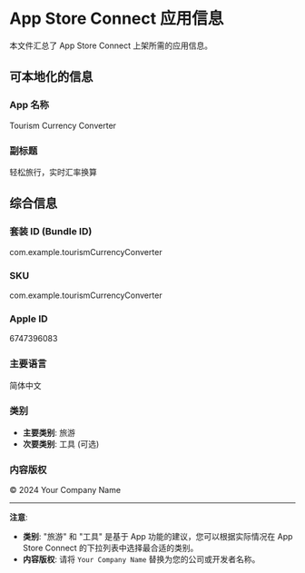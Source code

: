 # App Store Connect 应用信息

本文件汇总了 App Store Connect 上架所需的应用信息。

## 可本地化的信息

### App 名称
Tourism Currency Converter

### 副标题
轻松旅行，实时汇率换算

## 综合信息

### 套装 ID (Bundle ID)
com.example.tourismCurrencyConverter

### SKU
com.example.tourismCurrencyConverter

### Apple ID
6747396083

### 主要语言
简体中文

### 类别
- **主要类别**: 旅游
- **次要类别**: 工具 (可选)

### 内容版权
© 2024 Your Company Name

---

**注意**:
- **类别**: "旅游" 和 "工具" 是基于 App 功能的建议，您可以根据实际情况在 App Store Connect 的下拉列表中选择最合适的类别。
- **内容版权**: 请将 `Your Company Name` 替换为您的公司或开发者名称。 